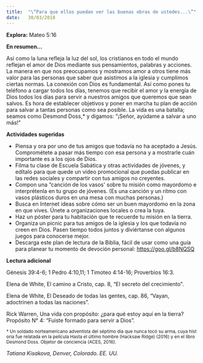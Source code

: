 ```yaml
---
title:  "\“Para que ellos puedan ver las buenas obras de ustedes...\”"
date:   30/03/2018
---
```


**Explora:** Mateo 5:16 

**En resumen...**

Así como la luna refleja la luz del sol, los cristianos en todo el mundo reflejan el amor de Dios mediante sus pensamientos, palabras y acciones. La manera en que nos preocupamos y mostramos amor a otros tiene más valor para las personas que saber que asistimos a la iglesia y cumplimos ciertas normas. La conexión con Dios es fundamental. Así como pones tu teléfono a cargar todos los días, tenemos que recibir el amor y la energía de Dios todos los días para servir a nuestros amigos que queremos que sean salvos. Es hora de establecer objetivos y poner en marcha tu plan de acción para salvar a tantas personas como sea posible. La vida es una batalla; seamos como Desmond Doss,* y digamos: “¡Señor, ayúdame a salvar a uno más!" 

**Actividades sugeridas**

- Piensa y ora por uno de tus amigos que todavía no ha aceptado a Jesús. Comprométete a pasar más tiempo con esa persona y a mostrarle cuán importante es a los ojos de Dios. 
- Filma tu clase de Escuela Sabática y otras actividades de jóvenes, y edítalo para que quede un video promocional que puedas publicar en las redes sociales y compartir con tus amigos no creyentes. 
- Compon una “canción de los vasos' sobre tu misión como mayordomo e interprétenla en tu grupo de jóvenes. (Es una canción y un ritmo con vasos plásticos duros en una mesa con muchas personas.) 
- Busca en Internet ideas sobre cómo ser un buen mayordomo en la zona en que vives. Únete a organizaciones locales o crea la tuya. 
- Haz un póster para tu habitación que te recuerde tu misión en la tierra. 
- Organiza un picnic para tus amigos de la iglesia y los que todavía no creen en Dios. Pasen tiempo todos juntos y diviértanse con algunos juegos para conocerse mejor. 
- Descarga este plan de lectura de la Biblia, fácil de usar como una guía para planear tu momento de devoción personal: https://goo.gl/b8NQSQ 

**Lectura adicional**

Génesis 39:4-6; 1 Pedro 4:10,11; 1 Timoteo 4:14-16; Proverbios 16:3. 

Elena de White, El camino a Cristo, cap. 8, “El secreto del crecimiento". 

Elena de White, El Deseado de todas las gentes, cap. 86, “Vayan, adoctrinen a todas las naciones”. 

Rick Warren, Una vida con propósito: ¿para qué estoy aquí en la tierra? Propósito N° 4: “Fuiste formado para servir a Dios”. 

<sub>* Un soldado norteamericano adventista del séptimo día que nunca tocó su arma, cuya historia fue relatada en la película Hasta el último hombre (Hacksaw Ridge) (2016) y en el libro Desmond Doss. Objetor de conciencia (ACES, 2016).</sub>

_Tatiana Kisakova, Denver, Colorado. EE. UU._